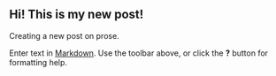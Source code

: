 ## Hi! This is my new post!

Creating a new post on prose.


Enter text in [Markdown](http://daringfireball.net/projects/markdown/). Use the toolbar above, or click the **?** button for formatting help.
